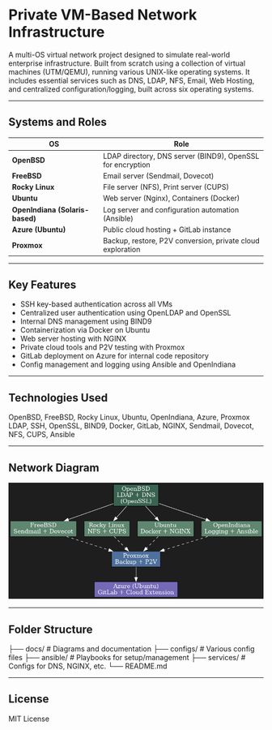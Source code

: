# Private VM-Based Network Infrastructure

A multi-OS virtual network project designed to simulate real-world enterprise infrastructure. Built from scratch using a collection of virtual machines (UTM/QEMU), running various UNIX-like operating systems. It includes essential services such as DNS, LDAP, NFS, Email, Web Hosting, and centralized configuration/logging, built across six operating systems.

---

## Systems and Roles

| OS | Role |
|----|------|
| **OpenBSD** | LDAP directory, DNS server (BIND9), OpenSSL for encryption |
| **FreeBSD** | Email server (Sendmail, Dovecot) |
| **Rocky Linux** | File server (NFS), Print server (CUPS) |
| **Ubuntu** | Web server (Nginx), Containers (Docker) |
| **OpenIndiana (Solaris-based)** | Log server and configuration automation (Ansible) |
| **Azure (Ubuntu)** | Public cloud hosting + GitLab instance |
| **Proxmox** | Backup, restore, P2V conversion, private cloud exploration |

---

## Key Features

- SSH key-based authentication across all VMs
- Centralized user authentication using OpenLDAP and OpenSSL
- Internal DNS management using BIND9
- Containerization via Docker on Ubuntu
- Web server hosting with NGINX
- Private cloud tools and P2V testing with Proxmox
- GitLab deployment on Azure for internal code repository
- Config management and logging using Ansible and OpenIndiana

---

## Technologies Used

OpenBSD, FreeBSD, Rocky Linux, Ubuntu, OpenIndiana, Azure, Proxmox  
LDAP, SSH, OpenSSL, BIND9, Docker, GitLab, NGINX, Sendmail, Dovecot, NFS, CUPS, Ansible

---

## Network Diagram

![VM Infrastructure Diagram](./vm_infrastructure_diagram_dark.png)

---

## Folder Structure

├── docs/                # Diagrams and documentation
├── configs/             # Various config files
├── ansible/             # Playbooks for setup/management
├── services/            # Configs for DNS, NGINX, etc.
└── README.md

---

## License

MIT License